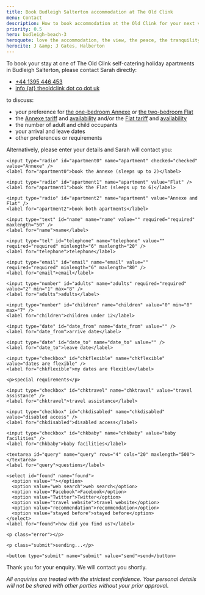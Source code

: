 ```yaml
---
title: Book Budleigh Salterton accommodation at The Old Clink
menu: Contact
description: How to book accommodation at the Old Clink for your next vacation in Budleigh Salterton, East Devon.
priority: 0.5
hero: budleigh-beach-3
heroquote: love the accommodation, the view, the peace, the tranquility and the hospitality
herocite: J &amp; J Gates, Halberton
---
```


To book your stay at one of The Old Clink self-catering holiday apartments in Budleigh Salterton, please contact Sarah directly:

<ul class="book">
<li><a href="tel:+44-1395-446453" class="icon phone">+44 1395 446 453</a></li>
<li><a href="#" class="icon email">info {at} theoldclink dot co dot uk</a></li>
</ul>

to discuss:

* your preference for [the one-bedroom Annexe]([root]apartment-1-annexe/) or [the two-bedroom Flat]([root]apartment-2-flat/)
* the [Annexe tariff]([root]apartment-1-annexe/#accommodation-tariff) and [availability]([root]apartment-1-annexe/#accommodation-availability) and/or the [Flat tariff]([root]apartment-2-flat/#accommodation-tariff) and [availability]([root]apartment-2-flat/#accommodation-availability)
* the number of adult and child occupants
* your arrival and leave dates
* other preferences or requirements

<form action="https://www.optimalworks.net/ws/enquiry/" method="post" class="validator">

  <p>Alternatively, please enter your details and Sarah will contact you:</p>

  <div class="formgrid">

    <input type="radio" id="apartment0" name="apartment" checked="checked" value="Annexe" />
    <label for="apartment0">book the Annexe (sleeps up to 2)</label>

    <input type="radio" id="apartment1" name="apartment" value="Flat" />
    <label for="apartment1">book the Flat (sleeps up to 6)</label>

    <input type="radio" id="apartment2" name="apartment" value="Annexe and Flat" />
    <label for="apartment2">book both apartments</label>

    <input type="text" id="name" name="name" value="" required="required" maxlength="50" />
    <label for="name">name</label>

    <input type="tel" id="telephone" name="telephone" value="" required="required" minlength="6" maxlength="20" />
    <label for="telephone">telephone</label>

    <input type="email" id="email" name="email" value="" required="required" minlength="6" maxlength="80" />
    <label for="email">email</label>

    <input type="number" id="adults" name="adults" required="required" value="2" min="1" max="8" />
    <label for="adults">adults</label>

    <input type="number" id="children" name="children" value="0" min="0" max="7" />
    <label for="children">children under 12</label>

    <input type="date" id="date_from" name="date_from" value="" />
    <label for="date_from">arrive date</label>

    <input type="date" id="date_to" name="date_to" value="" />
    <label for="date_to">leave date</label>

    <input type="checkbox" id="chkflexible" name="chkflexible" value="dates are flexible" />
    <label for="chkflexible">my dates are flexible</label>

    <p>special requirements</p>

    <input type="checkbox" id="chktravel" name="chktravel" value="travel assistance" />
    <label for="chktravel">travel assistance</label>

    <input type="checkbox" id="chkdisabled" name="chkdisabled" value="disabled access" />
    <label for="chkdisabled">disabled access</label>

    <input type="checkbox" id="chkbaby" name="chkbaby" value="baby facilities" />
    <label for="chkbaby">baby facilities</label>

    <textarea id="query" name="query" rows="4" cols="20" maxlength="500"></textarea>
    <label for="query">questions</label>

    <select id="found" name="found">
      <option value=""></option>
      <option value="web search">web search</option>
      <option value="Facebook">Facebook</option>
      <option value="Twitter">Twitter</option>
      <option value="travel website">travel website</option>
      <option value="recommendation">recommendation</option>
      <option value="stayed before">stayed before</option>
    </select>
    <label for="found">how did you find us?</label>

    <p class="error"></p>

    <p class="submit">sending...</p>

    <button type="submit" name="submit" value="send">send</button>

  </div>

  <p class="posted">Thank you for your enquiry. We will contact you shortly.</p>

</form>


*All enquiries are treated with the strictest confidence. Your personal details will not be shared with other parties without your prior approval.*

